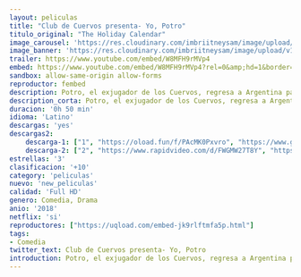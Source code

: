 ```yaml
---
layout: peliculas
title: "Club de Cuervos presenta- Yo, Potro"
titulo_original: "The Holiday Calendar"
image_carousel: 'https://res.cloudinary.com/imbriitneysam/image/upload/v1542396644/potro-poster.jpg'
image_banner: 'https://res.cloudinary.com/imbriitneysam/image/upload/v1542396644/potro-banner-min.jpg'
trailer: https://www.youtube.com/embed/W8MFH9rMVp4
embed: https://www.youtube.com/embed/W8MFH9rMVp4?rel=0&amp;hd=1&border=0&wmode=opaque&enablejsapi=1&modestbranding=1&controls=1&showinfo=1
sandbox: allow-same-origin allow-forms
reproductor: fembed
description: Potro, el exjugador de los Cuervos, regresa a Argentina para colarse en la boda de su hermano, un genio del fútbol, y confrontar a su familia de una vez por todas.
description_corta: Potro, el exjugador de los Cuervos, regresa a Argentina para colarse en la boda de su hermano, un genio del fútbol, y confrontar a su familia de una vez por todas.
duracion: '0h 50 min'
idioma: 'Latino'
descargas: 'yes'
descargas2:
    descarga-1: ["1", "https://oload.fun/f/PAcMK0Pxvro", "https://www.google.com/s2/favicons?domain=openload.co","OpenLoad","https://res.cloudinary.com/imbriitneysam/image/upload/v1541473684/mexico.png", "Latino", "Full HD"]
    descarga-2: ["2", "https://www.rapidvideo.com/d/FWGMW27T8Y", "https://www.google.com/s2/favicons?domain=www.rapidvideo.com","RapidVideo","https://res.cloudinary.com/imbriitneysam/image/upload/v1541473684/mexico.png", "Latino", "Full HD"]
estrellas: '3'
clasificacion: '+10'
category: 'peliculas'
nuevo: 'new_peliculas'
calidad: 'Full HD'
genero: Comedia, Drama
anio: '2018'
netflix: 'si'
reproductores: ["https://uqload.com/embed-jk9rlftmfa5p.html"]
tags:
- Comedia
twitter_text: Club de Cuervos presenta- Yo, Potro
introduction: Potro, el exjugador de los Cuervos, regresa a Argentina para colarse en la boda de su hermano, un genio del fútbol, y confrontar a su familia de una vez por todas.
---
```



 







